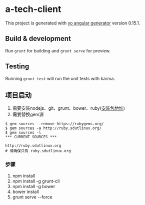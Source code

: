 # a-tech-client

This project is generated with [yo angular generator](https://github.com/yeoman/generator-angular)
version 0.15.1.

## Build & development

Run `grunt` for building and `grunt serve` for preview.

## Testing

Running `grunt test` will run the unit tests with karma.


## 项目启动

1. 需要安装nodejs、git、grunt、bower、ruby([安装包地址](http://dl.bintray.com/oneclick/rubyinstaller/rubyinstaller-2.3.0-x64.exe))
2. 需要替换gem源
  ```
  $ gem sources --remove https://rubygems.org/
  $ gem sources -a http://ruby.sdutlinux.org/
  $ gem sources -l
  *** CURRENT SOURCES ***

  http://ruby.sdutlinux.org
  # 请确保只有 ruby.sdutlinux.org
  ```

### 步骤

1. npm install
2. npm install -g grunt-cli
3. npm install -g bower
4. bower install
5. grunt serve --force
